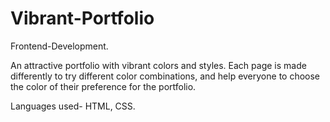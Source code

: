 # Vibrant-Portfolio
Frontend-Development.   

An attractive portfolio with vibrant colors and styles. Each page is made differently to try different color combinations, and help everyone to choose the color of their preference for the portfolio.   

Languages used- HTML, CSS.   
